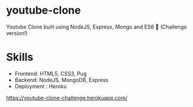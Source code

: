 # youtube-clone
Youtube Clone built using NodeJS, Express, Mongo and ES6 🍎  (Challenge version!)

# Skills
- Frontend: HTML5, CSS3, Pug
- Backend: NodeJS. MongoDB, Express
- Deployment : Heroku

https://youtube-clone-challenge.herokuapp.com/
